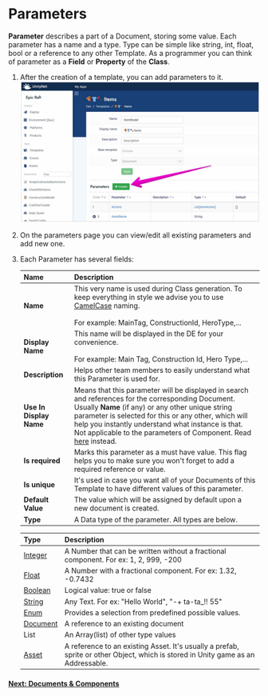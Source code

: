 # Parameters

**Parameter** describes a part of a Document, storing some value. Each parameter has a name and a type. Type can be simple like string, int, float, bool or a reference to any other Template. As a programmer you can think of parameter as a **Field** or **Property** of the **Class**.

1.  After the creation of a template, you can add parameters to it.
![Screenshot](../../img/de_example/de_create_params.jpg)

2. On the parameters page you can view/edit all existing parameters and add new one.
    
2. Each Parameter has several fields:

    Name              | Description
    ------------------|------
    **Name**          | This very name is used during Class generation. To keep everything in style we advise you to use [CamelCase](https://simple.wikipedia.org/wiki/CamelCase) naming.<br/><br/> For example: MainTag, ConstructionId, HeroType,...
    **Display Name**  | This name will be displayed in the DE for your convenience.<br/><br/> For example: Main Tag, Construction Id, Hero Type,...    
    **Description** | Helps other team members to easily understand what this Parameter is used for.
    **Use In Display Name** | Means that this parameter will be displayed in search and references for the corresponding Document. Usually **Name** (if any) or any other unique string parameter is selected for this or any other, which will help you instantly understand what instance is that. Not applicable to the parameters of Component. Read [here]((/data_editor/advanced/display_format)) instead.
    **Is required** | Marks this parameter as a must have value. This flag helps you to make sure you won't forget to add a required reference or value.
    **Is unique** | It's used in case you want all of your Documents of this Template to have different values of this parameter.
    **Default Value** | The value which will be assigned by default upon a new document is created.
    **Type** | A Data type of the parameter. All types are below.
        
    Type | Description
    -----|------------
    [Integer](https://en.wikipedia.org/wiki/Integer) | A Number that can be written without a fractional component. For ex: 1, 2, 999, -200
    [Float](https://en.wikipedia.org/wiki/Single-precision_floating-point_format) | A Number with a fractional component. For ex: 1.32, -0.7432
    [Boolean](https://en.wikipedia.org/wiki/Boolean_data_type) | Logical value: true or false
    [String](https://en.wikipedia.org/wiki/String_(computer_science)) | Any Text. For ex: "Hello World", "-+ ta-ta_!! 55"
    [Enum](/data_editor/getting_started/enums) | Provides a selection from predefined possible values.
    [Document](/data_editor/getting_started/documents) | A reference to an existing document
    List | An Array(list) of other type values
    [Asset](/data_editor/getting_started/assets) | A reference to an existing Asset. It's usually a prefab, sprite or other Object, which is stored in Unity game as an Addressable.

#### [Next: Documents & Components](/data_editor/getting_started/documents)
